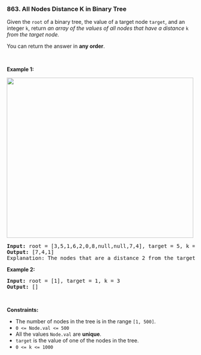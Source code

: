 <h3 align="left"> 863. All Nodes Distance K in Binary Tree</h3>
<div><p>Given the <code>root</code> of a binary tree, the value of a target node <code>target</code>, and an integer <code>k</code>, return <em>an array of the values of all nodes that have a distance </em><code>k</code><em> from the target node.</em></p>

<p>You can return the answer in <strong>any order</strong>.</p>

<p>&nbsp;</p>
<p><strong>Example 1:</strong></p>
<img alt="" src="https://s3-lc-upload.s3.amazonaws.com/uploads/2018/06/28/sketch0.png" style="width: 500px; height: 429px;">
<pre><strong>Input:</strong> root = [3,5,1,6,2,0,8,null,null,7,4], target = 5, k = 2
<strong>Output:</strong> [7,4,1]
Explanation: The nodes that are a distance 2 from the target node (with value 5) have values 7, 4, and 1.
</pre>

<p><strong>Example 2:</strong></p>

<pre><strong>Input:</strong> root = [1], target = 1, k = 3
<strong>Output:</strong> []
</pre>

<p>&nbsp;</p>
<p><strong>Constraints:</strong></p>

<ul>
	<li>The number of nodes in the tree is in the range <code>[1, 500]</code>.</li>
	<li><code>0 &lt;= Node.val &lt;= 500</code></li>
	<li>All the values <code>Node.val</code> are <strong>unique</strong>.</li>
	<li><code>target</code> is the value of one of the nodes in the tree.</li>
	<li><code>0 &lt;= k &lt;= 1000</code></li>
</ul>
</div>